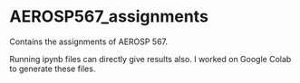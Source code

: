 # AEROSP567_assignments
Contains the assignments of AEROSP 567. 

Running ipynb files can directly give results also. I worked on Google Colab to generate these files.
